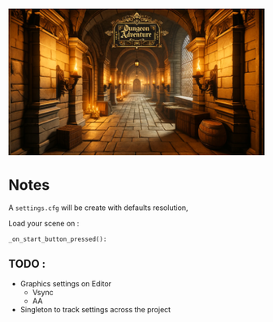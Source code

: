 # 
<img src="thumbnail.png"/>

# Notes
A `settings.cfg` will be create with defaults resolution,

Load your scene on : 
```
_on_start_button_pressed():
```
## TODO :

- Graphics settings on Editor 
	- Vsync
	- AA
- Singleton to track settings across the project
